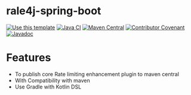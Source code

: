 # rale4j-spring-boot

[![Use this template](https://img.shields.io/badge/from-java--library--template-brightgreen?logo=dropbox)](https://github.com/thriving-dev/java-library-template/generate)
[![Java CI](https://github.com/rale4j/rale4j-spring-boot/actions/workflows/1.pipeline.yml/badge.svg)](https://github.com/rale4j/rale4j-spring-boot/actions/workflows/1.pipeline.yml)
[![Maven Central](https://img.shields.io/maven-central/v/com.rale4j/rale4j-spring-boot.svg)](https://central.sonatype.com/artifact/com.rale4j/rale4j-spring-boot)
[![Contributor Covenant](https://img.shields.io/badge/Contributor%20Covenant-2.1-4baaaa.svg)](CODE_OF_CONDUCT.md)
[![Javadoc](https://img.shields.io/badge/JavaDoc-Online-green)](https://rale4j.github.io/rale4j-spring-boot/javadoc/)

# Features
- To publish core Rate limiting enhancement plugin to maven central
- With Compatibility with maven
- Use Gradle with Kotlin DSL
